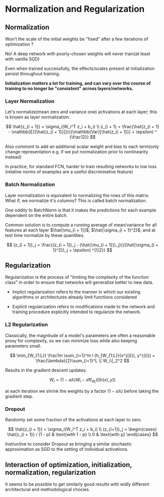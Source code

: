 # Normalization and Regularization

## Normalization 

Won't the scale of the initial weights be "fixed" after a few iterations of optimization ?

No! A deep network with poorly-chosen weights will never train(at least with vanilla SGD)

Even when trained successfully, the effects/scales present at initialization persist throughout training. 

**Initialization matters a lot for training, and can vary over the course of training to no longer be "consistent" across layers/networks.**  

### Layer Normalization 

Let's normalize(mean zero and variance one) activations at each layer; this is known as layer normalization:

$$
\hat{z_{i + 1}} = \sigma_i(W_i^T z_i + b_i) \\
z_{i + 1} = \frac{\hat{z_{i + 1} - \mathbb{E}[\hat{z_{i + 1}}]}}{(\mathbb{Var}[\hat{z_{i + 1}}] + \epsilon) ^ {\frac12}}
$$

Also commont to add an additional scalar weight and bias to each term(only change representation e.g. if we put normalization prior to nonlinearity instead)

In practice, for standard FCN, harder to train resulting networks to low loss (relative norms of examples are a useful discriminative feature)

### Batch Normalization 

Layer normalization is equivalent to normalizing the rows of this matrix. What if, we normalize it's columns? This is called batch normalization. 

One oddity to BatchNorm is that it makes the predictions for each example dependent on the entire batch. 

Common solution is to compute a running average of mean/variance for all features at each layer $\hat{\mu_{i + 1}}$, $\hat{\sigma_{i + 1}^2}$, and at test time normalize by these quantities. 

$$
(z_{i + 1})_j = \frac{(z_{i + 1})_j - (\hat{\mu_{i + 1}})_j}{((\hat{\sigma_{i + 1}^2})_j + \epsilon) ^{1/2}}
$$

## Regularization 

Regularization is the process of "limiting the complexity of the function class" in order to ensure that networks will generalize better to new data.

- Implict regularization refers to the manner in which our existing algorithms or architectures already limit functions considered 

- Explicit regularization refers to modifications made to the network and training procedure explicitly intended to regularize the network.

### L2 Regularization

Classically, the magnitude of a model's parameters are often a reasonable proxy for complexity, so we can minimize loss while also keeping parameters small.

$$
\min_{W_{1:L}} \frac1m \sum_{i=1}^m l (h_{W_{1:L}}(x^{(i)}), y^{(i)}) + \frac{\lambda}{2}\sum_{i=1}^L \| W_i\|_2^2
$$

Results in the gradient descent updates:

$$
W_i = (1 - \alpha \lambda)W_i - \alpha\nabla_{W_i}(l(h(x), y))
$$

at each iteration we shrink the weights by a factor $(1 - \alpha\lambda)$ before taking the gradient step.

### Dropout 

Randomly set some fraction of the activations at each layer to zero.

$$
\hat{z_{i + 1}} = \sigma_i(W_i^T z_i + b_i) \\
(z_{i+1})_j = \begin{cases}
\hat{z_{i + 1}} / (1 - p) & \text{with 1 - p} \\
0 & \text{with p}   
\end{cases}
$$

Instructive to consider Dropout as bringing a similar stochastic approximation as SGD to the setting of individual activations. 

## Interaction of optimization, initialization, normalization, regularization 

It seems to be possible to get similarly good results with widly different architectural and methodological chocies. 


